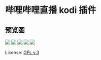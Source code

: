 # 哔哩哔哩直播 kodi 插件

## 预览图
![](https://cdn.nlark.com/yuque/0/2019/png/190074/1556906542726-02b10b9c-e163-40c5-acad-c58bdf7bee74.png)
![](https://cdn.nlark.com/yuque/0/2019/png/190074/1556906568137-3593ad92-6c14-4723-8b6e-856e654fceba.png)
![](https://cdn.nlark.com/yuque/0/2019/png/190074/1556906589272-f605b94d-19a4-4fa8-8b7a-e619cd81a811.png)
![](https://cdn.nlark.com/yuque/0/2019/png/190074/1556906609718-5d52a22b-216a-47a3-8a0f-628b5877d455.png)
![](https://cdn.nlark.com/yuque/0/2019/png/190074/1556906656140-5d407104-91e9-4506-82a1-73e1de95d35b.png)

License: [GPL v.3](http://www.gnu.org/copyleft/gpl.html)

